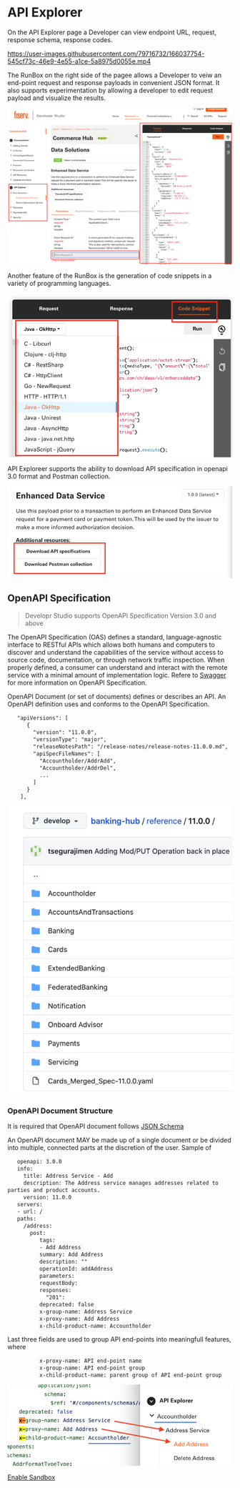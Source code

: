 # API Explorer

On the API Explorer page a Developer can view endpoint URL, request, response schema, response codes.

https://user-images.githubusercontent.com/79716732/166037754-545cf73c-46e9-4e55-a1ce-5a8975d0055e.mp4



The RunBox on the right side of the pagee allows a Developer to veiw an end-point request and response payloads in convenient JSON format. 
It also supports experimentation by allowing a developer to edit request payload and visualize the results.



![api explorer page](./images/api-explorer-page.png)



Another feature of the RunBox is the generation of code snippets in a variety of programming languages.

![code snippet](./images/code-snippet-lang-selection.png)



API Exploreer supports the ability to download API specification in openapi 3.0 format and Postman collection.

![download buttons](./images/download-buttons.png)


## OpenAPI Specification

> Developr Studio supports OpenAPI Specification Version 3.0 and above

The OpenAPI Specification (OAS) defines a standard, language-agnostic interface to RESTful APIs which allows both humans and computers to discover and understand the capabilities of the service without access to source code, documentation, or through network traffic inspection. When properly defined, a consumer can understand and interact with the remote service with a minimal amount of implementation logic. 
Refere to [Swagger](https://swagger.io/specification/) for more information on OpenAPI Specification.


OpenAPI Document (or set of documents) defines or describes an API. An OpenAPI definition uses and conforms to the OpenAPI Specification.

       "apiVersions": [
          {
            "version": "11.0.0",
            "versionType": "major",
            "releaseNotesPath": "/release-notes/release-notes-11.0.0.md",
            "apiSpecFileNames": [        
              "Accountholder/AddrAdd",
              "Accountholder/AddrDel",
              ...
            ]
          }
        ],

![api specs](./images/multiple-api-specs.png)



### OpenAPI Document Structure


It is required that OpenAPI document follows [JSON Schema](https://json-schema.org/)

An OpenAPI document MAY be made up of a single document or be divided into multiple, connected parts at the discretion of the user.
Sample of 

       openapi: 3.0.0
       info:
         title: Address Service - Add
         description: The Address service manages addresses related to parties and product accounts.
         version: 11.0.0
       servers:
       - url: /
       paths:
         /address:
           post:
              tags:
              - Add Address
              summary: Add Address
              description: ""
              operationId: addAddress
              parameters:
              requestBody:
              responses:
                "201":
              deprecated: false
              x-group-name: Address Service
              x-proxy-name: Add Address
              x-child-product-name: Accountholder
             


Last three fields are used to group API end-points into meaningfull features, where

              x-proxy-name: API end-point name
              x-group-name: API end-point group
              x-child-product-name: parent group of API end-point group
              
![api groups](./images/api-groups.png)


[Enable Sandbox](./enable-sandbox.md)
